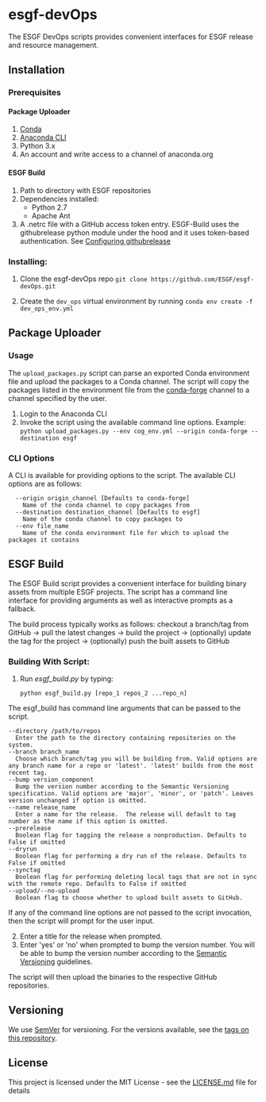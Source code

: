 # esgf-devOps
The ESGF DevOps scripts provides convenient interfaces for ESGF release and resource management.

## Installation

### Prerequisites

#### Package Uploader
1. [Conda](https://conda.io/en/latest/)
2. [Anaconda CLI](https://docs.anaconda.com/anaconda-repository/user-guide/tasks/install-client-cli/)
3. Python 3.x
4. An account and write access to a channel of anaconda.org

#### ESGF Build
1. Path to directory with ESGF repositories
2. Dependencies installed:
    * Python 2.7
    * Apache Ant
3. A .netrc file with a GitHub access token entry.  ESGF-Build uses the githubrelease python module under the hood and it uses token-based authentication.  See [Configuring githubrelease](https://github.com/j0057/github-release#configuring)

### Installing:
1. Clone the esgf-devOps repo ```git clone https://github.com/ESGF/esgf-devOps.git ```

2. Create the `dev_ops` virtual environment by running `conda env create -f dev_ops_env.yml`

## Package Uploader

### Usage
The `upload_packages.py` script can parse an exported Conda environment file and upload the packages to a Conda channel.  The script will copy the packages listed in the environment file from the [conda-forge](https://anaconda.org/conda-forge/repo) channel to a channel specified by the user.

1. Login to the Anaconda CLI
2. Invoke the script using the available command line options.  Example: `python upload_packages.py --env cog_env.yml --origin conda-forge --destination esgf`

### CLI Options
A CLI is available for providing options to the script.  The available CLI options are as follows:

```shell
  --origin origin_channel [Defaults to conda-forge]
    Name of the conda channel to copy packages from
  --destination destination_channel [Defaults to esgf]
    Name of the conda channel to copy packages to
  --env file_name
    Name of the conda environment file for which to upload the packages it contains
```


## ESGF Build

The ESGF Build script provides a convenient interface for building binary assets from multiple ESGF projects.  The script
has a command line interface for providing arguments as well as interactive prompts as a fallback.

The build process typically works as follows: checkout a branch/tag from GitHub -> pull the latest changes -> build the project -> (optionally) update the tag for the project -> (optionally) push the built assets to GitHub

### Building With Script:
1. Run *esgf_build.py* by typing:
    ``` shell
    python esgf_build.py [repo_1 repos_2 ...repo_n]
    ```
  The esgf_build has command line arguments that can be passed to the script.
  ```shell
  --directory /path/to/repos
    Enter the path to the directory containing repositories on the system.
  --branch branch_name
    Choose which branch/tag you will be building from. Valid options are any branch name for a repo or 'latest'. 'latest' builds from the most recent tag.
  --bump version_component
    Bump the version number according to the Semantic Versioning specification. Valid options are 'major', 'minor', or 'patch'. Leaves version unchanged if option is omitted.
  --name release_name
    Enter a name for the release.  The release will default to tag number as the name if this option is omitted.
  --prerelease
    Boolean flag for tagging the release a nonproduction. Defaults to False if omitted
  --dryrun
    Boolean flag for performing a dry run of the release. Defaults to False if omitted
  --synctag
    Boolean flag for performing deleting local tags that are not in sync with the remote repo. Defaults to False if omitted
  --upload/--no-upload
    Boolean flag to choose whether to upload built assets to GitHub.
```
 If any of the command line options are not passed to the script invocation, then the script will prompt for the user input.

2. Enter a title for the release when prompted.  
3. Enter 'yes' or 'no' when prompted to bump the version number.  You will be able to bump the version number according to the [Semantic Versioning](https://semver.org/) guidelines.

The script will then upload the binaries to the respective GitHub repositories.

## Versioning

We use [SemVer](http://semver.org/) for versioning. For the versions available, see the [tags on this repository](https://github.com/ESGF/esgf-build/tags).

## License

This project is licensed under the MIT License - see the [LICENSE.md](LICENSE.md) file for details

